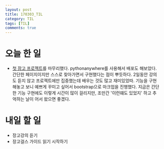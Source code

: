 ```yaml
---
layout: post
title: 170303_TIL
category: TIL
tags: [TIL]
comments: true
---
```

# 오늘 한 일
- [첫 장고 프로젝트](http://siwabada.pythonanywhere.com/)를 마무리했다. pythonanywhere를 사용해서 배포도 해보았다. 간단한 페이지이지만 스스로 찾아가면서 구현했다는 점이 뿌듯하다. 2일동안 강의도 듣지 않고 프로젝트에만 집중했는데 배우는 것도 많고 재미있었따. 기능을 구현해놓고 보니 예쁘게 꾸미고 싶어서 bootstrap으로 마크업을 진행했다. 지금은 간단한 기능 구현에도 이렇게 시간이 많이 걸리지만, 조만간 '이런떄도 있었지' 하고 추억하는 날이 어서 왔으면 좋겠다.


# 내일 할 일
- 장고강의 듣기
- 장고걸스 가이드 읽기 시작하기
